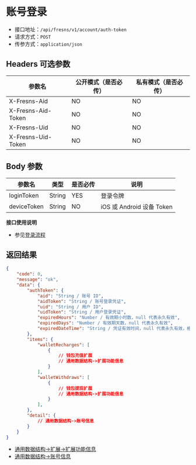 # 账号登录

- 接口地址：`/api/fresns/v1/account/auth-token`
- 请求方式：`POST`
- 传参方式：`application/json`

## Headers 可选参数

| 参数名 | 公开模式（是否必传） | 私有模式（是否必传） |
| --- | --- | --- |
| X-Fresns-Aid | NO | NO |
| X-Fresns-Aid-Token | NO | NO |
| X-Fresns-Uid | NO | NO |
| X-Fresns-Uid-Token | NO | NO |

## Body 参数

| 参数名 | 类型 | 是否必传 | 说明 |
| --- | --- | --- | --- |
| loginToken | String | YES | 登录令牌 |
| deviceToken | String | NO | iOS 或 Android 设备 Token |

**接口使用说明**

- 参见[登录流程](../../reference/headers.md#登录流程)

## 返回结果

```json
{
    "code": 0,
    "message": "ok",
    "data": {
        "authToken": {
            "aid": "String / 账号 ID",
            "aidToken": "String / 账号登录凭证",
            "uid": "String / 用户 ID",
            "uidToken": "String / 用户登录凭证",
            "expiredHours": "Number / 有效期小时数，null 代表永久有效",
            "expiredDays": "Number / 有效期天数，null 代表永久有效",
            "expiredDateTime": "String / 凭证有效时间，null 代表永久有效，格式为 Y-m-d H:i:s"
        },
        "items": {
            "walletRecharges": [
                {
                    // 钱包充值扩展
                    // 通用数据结构->扩展功能信息
                }
            ],
            "walletWithdraws": [
                {
                    // 钱包提现扩展
                    // 通用数据结构->扩展功能信息
                }
            ],
        },
        "detail": {
            // 通用数据结构->账号信息
        }
    }
}
```

- [通用数据结构->扩展->扩展功能信息](../../reference/data/extends.md#扩展功能信息)
- [通用数据结构->账号信息](../../reference/data/account.md)
